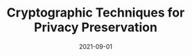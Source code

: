 ---
title: "Cryptographic Techniques for Privacy Preservation"
collection: teaching
type: "Undergraduate course"
permalink: /teaching/2014-spring-teaching-1
venue: "IIT Kanpur, Computer Science and Engineering"
date: 2021-09-01
location: "Kanpur, Uttar Pradesh"
---